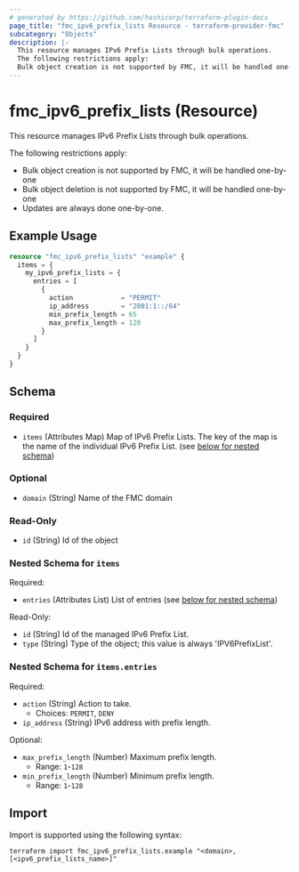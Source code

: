 ```yaml
---
# generated by https://github.com/hashicorp/terraform-plugin-docs
page_title: "fmc_ipv6_prefix_lists Resource - terraform-provider-fmc"
subcategory: "Objects"
description: |-
  This resource manages IPv6 Prefix Lists through bulk operations.
  The following restrictions apply:
  Bulk object creation is not supported by FMC, it will be handled one-by-oneBulk object deletion is not supported by FMC, it will be handled one-by-oneUpdates are always done one-by-one.
---
```


# fmc_ipv6_prefix_lists (Resource)

This resource manages IPv6 Prefix Lists through bulk operations.

The following restrictions apply:
  - Bulk object creation is not supported by FMC, it will be handled one-by-one
  - Bulk object deletion is not supported by FMC, it will be handled one-by-one
  - Updates are always done one-by-one.

## Example Usage

```terraform
resource "fmc_ipv6_prefix_lists" "example" {
  items = {
    my_ipv6_prefix_lists = {
      entries = [
        {
          action            = "PERMIT"
          ip_address        = "2001:1::/64"
          min_prefix_length = 65
          max_prefix_length = 120
        }
      ]
    }
  }
}
```

<!-- schema generated by tfplugindocs -->
## Schema

### Required

- `items` (Attributes Map) Map of IPv6 Prefix Lists. The key of the map is the name of the individual IPv6 Prefix List. (see [below for nested schema](#nestedatt--items))

### Optional

- `domain` (String) Name of the FMC domain

### Read-Only

- `id` (String) Id of the object

<a id="nestedatt--items"></a>
### Nested Schema for `items`

Required:

- `entries` (Attributes List) List of entries (see [below for nested schema](#nestedatt--items--entries))

Read-Only:

- `id` (String) Id of the managed IPv6 Prefix List.
- `type` (String) Type of the object; this value is always 'IPV6PrefixList'.

<a id="nestedatt--items--entries"></a>
### Nested Schema for `items.entries`

Required:

- `action` (String) Action to take.
  - Choices: `PERMIT`, `DENY`
- `ip_address` (String) IPv6 address with prefix length.

Optional:

- `max_prefix_length` (Number) Maximum prefix length.
  - Range: `1`-`128`
- `min_prefix_length` (Number) Minimum prefix length.
  - Range: `1`-`128`

## Import

Import is supported using the following syntax:

```shell
terraform import fmc_ipv6_prefix_lists.example "<domain>,[<ipv6_prefix_lists_name>]"
```
